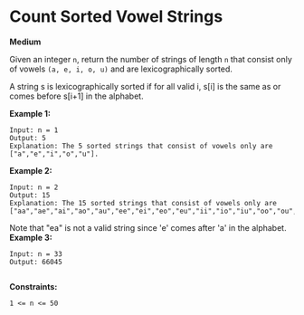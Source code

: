 # Count Sorted Vowel Strings
__Medium__  

Given an integer `n`, return the number of strings of length `n` that consist only of vowels `(a, e, i, o, u)` and are lexicographically sorted.

A string s is lexicographically sorted if for all valid i, s[i] is the same as or comes before s[i+1] in the alphabet.

 

__Example 1:__  
```
Input: n = 1
Output: 5
Explanation: The 5 sorted strings that consist of vowels only are ["a","e","i","o","u"].
```  

__Example 2:__  
```
Input: n = 2
Output: 15
Explanation: The 15 sorted strings that consist of vowels only are
["aa","ae","ai","ao","au","ee","ei","eo","eu","ii","io","iu","oo","ou","uu"].
```  

Note that "ea" is not a valid string since 'e' comes after 'a' in the alphabet.
__Example 3:__  
```
Input: n = 33
Output: 66045
 
```  


__Constraints:__
```
1 <= n <= 50
```
